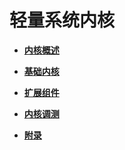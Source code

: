 # 轻量系统内核<a name="ZH-CN_TOPIC_0000001124663064"></a>

-   **[内核概述](kernel-mini-overview.md)**  

-   **[基础内核](kernel-mini-basic.md)**  

-   **[扩展组件](kernel-mini-extend.md)**  

-   **[内核调测](kernel-memory-inner.md)**  

-   **[附录](kernel-mini-app.md)**  



